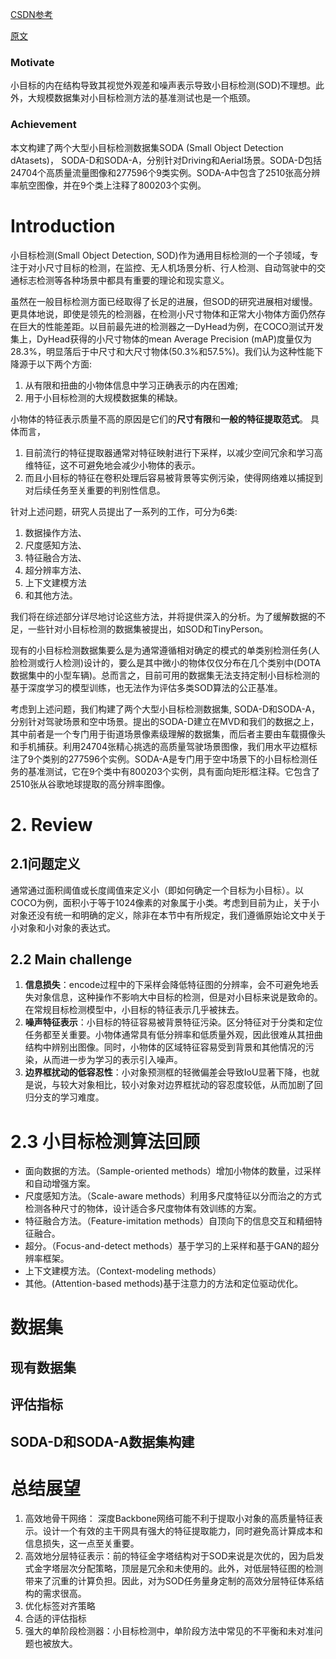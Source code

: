 [CSDN参考](https://blog.csdn.net/sinat_41942180/article/details/133771803)

[原文](https://arxiv.org/abs/2207.14096)

### Motivate

小目标的内在结构导致其视觉外观差和噪声表示导致小目标检测(SOD)不理想。此外，大规模数据集对小目标检测方法的基准测试也是一个瓶颈。

### Achievement
本文构建了两个大型小目标检测数据集SODA (Small Object Detection dAtasets)， SODA-D和SODA-A，分别针对Driving和Aerial场景。SODA-D包括24704个高质量流量图像和277596个9类实例。SODA-A中包含了2510张高分辨率航空图像，并在9个类上注释了800203个实例。

# Introduction

小目标检测(Small Object Detection, SOD)作为通用目标检测的一个子领域，专注于对小尺寸目标的检测，在监控、无人机场景分析、行人检测、自动驾驶中的交通标志检测等各种场景中都具有重要的理论和现实意义。

虽然在一般目标检测方面已经取得了长足的进展，但SOD的研究进展相对缓慢。更具体地说，即使是领先的检测器，在检测小尺寸物体和正常大小物体方面仍然存在巨大的性能差距。以目前最先进的检测器之一DyHead为例，在COCO测试开发集上，DyHead获得的小尺寸物体的mean Average Precision (mAP)度量仅为28.3%，明显落后于中尺寸和大尺寸物体(50.3%和57.5%)。我们认为这种性能下降源于以下两个方面: 
1) 从有限和扭曲的小物体信息中学习正确表示的内在困难; 
2) 用于小目标检测的大规模数据集的稀缺。

小物体的特征表示质量不高的原因是它们的**尺寸有限**和**一般的特征提取范式**。
具体而言，
1) 目前流行的特征提取器通常对特征映射进行下采样，以减少空间冗余和学习高维特征，这不可避免地会减少小物体的表示。
1) 而且小目标的特征在卷积处理后容易被背景等实例污染，使得网络难以捕捉到对后续任务至关重要的判别性信息。

针对上述问题，研究人员提出了一系列的工作，可分为6类: 
 1) 数据操作方法、
 2) 尺度感知方法、
 3) 特征融合方法、
 4) 超分辨率方法、
 5) 上下文建模方法
 6) 和其他方法。

我们将在综述部分详尽地讨论这些方法，并将提供深入的分析。为了缓解数据的不足，一些针对小目标检测的数据集被提出，如SOD和TinyPerson。

现有的小目标检测数据集要么是为通常遵循相对确定的模式的单类别检测任务(人脸检测或行人检测)设计的，要么是其中微小的物体仅仅分布在几个类别中(DOTA数据集中的小型车辆)。总而言之，目前可用的数据集无法支持定制小目标检测的基于深度学习的模型训练，也无法作为评估多类SOD算法的公正基准。

考虑到上述问题，我们构建了两个大型小目标检测数据集, SODA-D和SODA-A，分别针对驾驶场景和空中场景。提出的SODA-D建立在MVD和我们的数据之上，其中前者是一个专门用于街道场景像素级理解的数据集，而后者主要由车载摄像头和手机捕获。利用24704张精心挑选的高质量驾驶场景图像，我们用水平边框标注了9个类别的277596个实例。SODA-A是专门用于空中场景下的小目标检测任务的基准测试，它在9个类中有800203个实例，具有面向矩形框注释。它包含了2510张从谷歌地球提取的高分辨率图像。

# 2. Review
## 2.1问题定义
通常通过面积阈值或长度阈值来定义小（即如何确定一个目标为小目标）。以COCO为例，面积小于等于1024像素的对象属于小类。考虑到目前为止，关于小对象还没有统一和明确的定义，除非在本节中有所规定，我们遵循原始论文中关于小对象和小对象的表达式。

## 2.2 Main challenge
1) **信息损失**：encode过程中的下采样会降低特征图的分辨率，会不可避免地丢失对象信息，这种操作不影响大中目标的检测，但是对小目标来说是致命的。在常规目标检测模型中，小目标的特征表示几乎被抹去。
2) **噪声特征表示**：小目标的特征容易被背景特征污染。区分特征对于分类和定位任务都至关重要。小物体通常具有低分辨率和低质量外观，因此很难从其扭曲结构中辨别出图像。同时，小物体的区域特征容易受到背景和其他情况的污染，从而进一步为学习的表示引入噪声。
3) **边界框扰动的低容忍性**：小对象预测框的轻微偏差会导致IoU显著下降，也就是说，与较大对象相比，较小对象对边界框扰动的容忍度较低，从而加剧了回归分支的学习难度。

# 2.3 小目标检测算法回顾
- 面向数据的方法。（Sample-oriented methods）增加小物体的数量，过采样和自动增强方案。
- 尺度感知方法。（Scale-aware methods）利用多尺度特征以分而治之的方式检测各种尺寸的物体，设计适合多尺度物体有效训练的方案。
- 特征融合方法。（Feature-imitation methods）自顶向下的信息交互和精细特征融合。
- 超分。（Focus-and-detect methods）基于学习的上采样和基于GAN的超分辨率框架。
- 上下文建模方法。（Context-modeling methods）
- 其他。(Attention-based methods)基于注意力的方法和定位驱动优化。

# 数据集

## 现有数据集

## 评估指标

## SODA-D和SODA-A数据集构建


# 总结展望

1) 高效地骨干网络： 深度Backbone网络可能不利于提取小对象的高质量特征表示。设计一个有效的主干网具有强大的特征提取能力，同时避免高计算成本和信息损失，这一点至关重要。
2) 高效地分层特征表示：前的特征金字塔结构对于SOD来说是次优的，因为启发式金字塔层次分配策略，顶层是冗余和未使用的。此外，对低层特征图的检测带来了沉重的计算负担。因此，对为SOD任务量身定制的高效分层特征体系结构的需求很高。
3) 优化标签对齐策略
4) 合适的评估指标
5) 强大的单阶段检测器：小目标检测中，单阶段方法中常见的不平衡和未对准问题也被放大。



